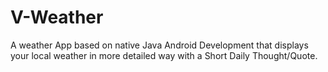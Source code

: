 # V-Weather
A weather App based on native Java Android Development that displays your local weather in more detailed way with a Short Daily Thought/Quote.
